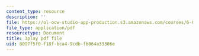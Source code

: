 ```yaml
---
content_type: resource
description: ''
file: https://ol-ocw-studio-app-production.s3.amazonaws.com/courses/6-004-computation-structures-spring-2017/8097f5f0f18fbca49cdbfb064a33306e_d4Auh7uWEjY.pdf
file_type: application/pdf
resourcetype: Document
title: 3play pdf file
uid: 8097f5f0-f18f-bca4-9cdb-fb064a33306e
---
```

